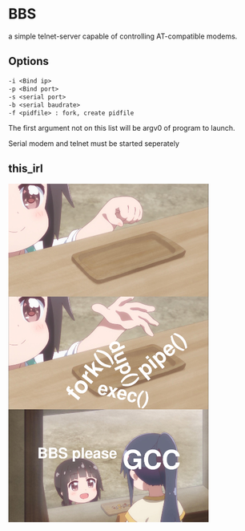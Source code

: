 # BBS

a simple telnet-server capable of controlling AT-compatible modems.

## Options

	-i <Bind ip>
	-p <Bind port>
	-s <serial port>
	-b <serial baudrate>
	-f <pidfile> : fork, create pidfile

The first argument not on this list will be argv0 of program to launch.

Serial modem and telnet must be started seperately


## this_irl

![this_irl](basically_this.png)
